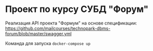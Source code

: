 # Проект по курсу СУБД "Форум"
Реализация API проекта "Формум" на основе спецификации: https://github.com/mailcourses/technopark-dbms-forum/blob/master/swagger.yml

Команда для запуска
`docker-compose up`

